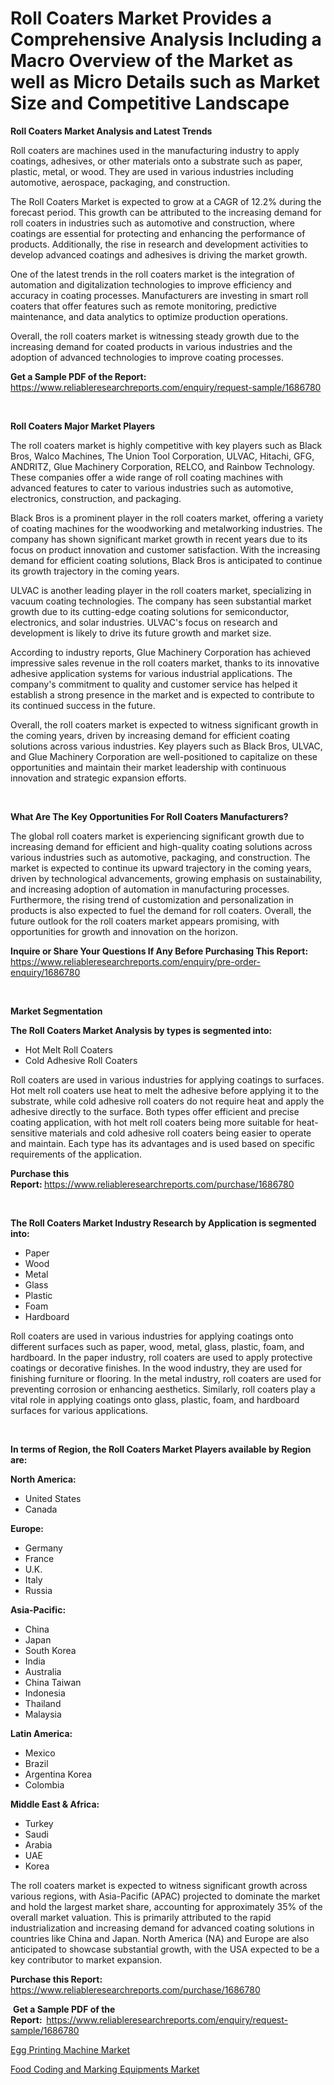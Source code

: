 <p><h1>Roll Coaters Market Provides a Comprehensive Analysis Including a Macro Overview of the Market as well as Micro Details such as Market Size and Competitive Landscape</h1></p><p><strong>Roll Coaters Market Analysis and Latest Trends</strong></p>
<p><p>Roll coaters are machines used in the manufacturing industry to apply coatings, adhesives, or other materials onto a substrate such as paper, plastic, metal, or wood. They are used in various industries including automotive, aerospace, packaging, and construction.</p><p>The Roll Coaters Market is expected to grow at a CAGR of 12.2% during the forecast period. This growth can be attributed to the increasing demand for roll coaters in industries such as automotive and construction, where coatings are essential for protecting and enhancing the performance of products. Additionally, the rise in research and development activities to develop advanced coatings and adhesives is driving the market growth.</p><p>One of the latest trends in the roll coaters market is the integration of automation and digitalization technologies to improve efficiency and accuracy in coating processes. Manufacturers are investing in smart roll coaters that offer features such as remote monitoring, predictive maintenance, and data analytics to optimize production operations.</p><p>Overall, the roll coaters market is witnessing steady growth due to the increasing demand for coated products in various industries and the adoption of advanced technologies to improve coating processes.</p></p>
<p><strong>Get a Sample PDF of the Report:&nbsp;</strong> <a href="https://www.reliableresearchreports.com/enquiry/request-sample/1686780">https://www.reliableresearchreports.com/enquiry/request-sample/1686780</a></p>
<p>&nbsp;</p>
<p><strong>Roll Coaters Major Market Players</strong></p>
<p><p>The roll coaters market is highly competitive with key players such as Black Bros, Walco Machines, The Union Tool Corporation, ULVAC, Hitachi, GFG, ANDRITZ, Glue Machinery Corporation, RELCO, and Rainbow Technology. These companies offer a wide range of roll coating machines with advanced features to cater to various industries such as automotive, electronics, construction, and packaging.</p><p>Black Bros is a prominent player in the roll coaters market, offering a variety of coating machines for the woodworking and metalworking industries. The company has shown significant market growth in recent years due to its focus on product innovation and customer satisfaction. With the increasing demand for efficient coating solutions, Black Bros is anticipated to continue its growth trajectory in the coming years.</p><p>ULVAC is another leading player in the roll coaters market, specializing in vacuum coating technologies. The company has seen substantial market growth due to its cutting-edge coating solutions for semiconductor, electronics, and solar industries. ULVAC's focus on research and development is likely to drive its future growth and market size.</p><p>According to industry reports, Glue Machinery Corporation has achieved impressive sales revenue in the roll coaters market, thanks to its innovative adhesive application systems for various industrial applications. The company's commitment to quality and customer service has helped it establish a strong presence in the market and is expected to contribute to its continued success in the future.</p><p>Overall, the roll coaters market is expected to witness significant growth in the coming years, driven by increasing demand for efficient coating solutions across various industries. Key players such as Black Bros, ULVAC, and Glue Machinery Corporation are well-positioned to capitalize on these opportunities and maintain their market leadership with continuous innovation and strategic expansion efforts.</p></p>
<p>&nbsp;</p>
<p><strong>What Are The Key Opportunities For Roll Coaters Manufacturers?</strong></p>
<p><p>The global roll coaters market is experiencing significant growth due to increasing demand for efficient and high-quality coating solutions across various industries such as automotive, packaging, and construction. The market is expected to continue its upward trajectory in the coming years, driven by technological advancements, growing emphasis on sustainability, and increasing adoption of automation in manufacturing processes. Furthermore, the rising trend of customization and personalization in products is also expected to fuel the demand for roll coaters. Overall, the future outlook for the roll coaters market appears promising, with opportunities for growth and innovation on the horizon.</p></p>
<p><strong>Inquire or Share Your Questions If Any Before Purchasing This Report:</strong> <a href="https://www.reliableresearchreports.com/enquiry/pre-order-enquiry/1686780">https://www.reliableresearchreports.com/enquiry/pre-order-enquiry/1686780</a></p>
<p>&nbsp;</p>
<p><strong>Market Segmentation</strong></p>
<p><strong>The Roll Coaters Market Analysis by types is segmented into:</strong></p>
<p><ul><li>Hot Melt Roll Coaters</li><li>Cold Adhesive Roll Coaters</li></ul></p>
<p><p>Roll coaters are used in various industries for applying coatings to surfaces. Hot melt roll coaters use heat to melt the adhesive before applying it to the substrate, while cold adhesive roll coaters do not require heat and apply the adhesive directly to the surface. Both types offer efficient and precise coating application, with hot melt roll coaters being more suitable for heat-sensitive materials and cold adhesive roll coaters being easier to operate and maintain. Each type has its advantages and is used based on specific requirements of the application.</p></p>
<p><strong>Purchase this Report:&nbsp;</strong><a href="https://www.reliableresearchreports.com/purchase/1686780">https://www.reliableresearchreports.com/purchase/1686780</a></p>
<p>&nbsp;</p>
<p><strong>The Roll Coaters Market Industry Research by Application is segmented into:</strong></p>
<p><ul><li>Paper</li><li>Wood</li><li>Metal</li><li>Glass</li><li>Plastic</li><li>Foam</li><li>Hardboard</li></ul></p>
<p><p>Roll coaters are used in various industries for applying coatings onto different surfaces such as paper, wood, metal, glass, plastic, foam, and hardboard. In the paper industry, roll coaters are used to apply protective coatings or decorative finishes. In the wood industry, they are used for finishing furniture or flooring. In the metal industry, roll coaters are used for preventing corrosion or enhancing aesthetics. Similarly, roll coaters play a vital role in applying coatings onto glass, plastic, foam, and hardboard surfaces for various applications.</p></p>
<p>&nbsp;</p>
<p><strong>In terms of Region, the Roll Coaters Market Players available by Region are:</strong></p>
<p>
    <p> <strong> North America: </strong>
        <ul>
            <li>United States</li>
            <li>Canada</li>
        </ul>
        </p> 
    <p> <strong> Europe: </strong>
        <ul>
            <li>Germany</li>
            <li>France</li>
            <li>U.K.</li>
            <li>Italy</li>
            <li>Russia</li>
        </ul>
        </p> 
    <p> <strong> Asia-Pacific: </strong>
        <ul>
            <li>China</li>
            <li>Japan</li>
            <li>South Korea</li>
            <li>India</li>
            <li>Australia</li>
            <li>China Taiwan</li>
            <li>Indonesia</li>
            <li>Thailand</li>
            <li>Malaysia</li>
        </ul>
        </p> 
    <p> <strong> Latin America: </strong>
        <ul>
            <li>Mexico</li>
            <li>Brazil</li>
            <li>Argentina Korea</li>
            <li>Colombia</li>
        </ul>
        </p> 
    <p> <strong> Middle East & Africa: </strong>
        <ul>
            <li>Turkey</li>
            <li>Saudi</li>
            <li>Arabia</li>
            <li>UAE</li>
            <li>Korea</li>
        </ul>
    </p>
    </p>
<p><p>The roll coaters market is expected to witness significant growth across various regions, with Asia-Pacific (APAC) projected to dominate the market and hold the largest market share, accounting for approximately 35% of the overall market valuation. This is primarily attributed to the rapid industrialization and increasing demand for advanced coating solutions in countries like China and Japan. North America (NA) and Europe are also anticipated to showcase substantial growth, with the USA expected to be a key contributor to market expansion.</p></p>
<p><strong>Purchase this Report: </strong><a href="https://www.reliableresearchreports.com/purchase/1686780">https://www.reliableresearchreports.com/purchase/1686780</a></p>
<p>&nbsp;<strong>Get a Sample PDF of the Report:&nbsp;&nbsp;</strong><a href="https://www.reliableresearchreports.com/enquiry/request-sample/1686780">https://www.reliableresearchreports.com/enquiry/request-sample/1686780</a></p>
<p><strong></strong></p>
<p><p><a href="https://github.com/BryceTownsendr/Market-Research-Report-List-3/blob/main/egg-printing-machine-market.md">Egg Printing Machine Market</a></p><p><a href="https://github.com/mahnoor2003/Market-Research-Report-List-3/blob/main/food-coding-and-marking-equipments-market.md">Food Coding and Marking Equipments Market</a></p></p>